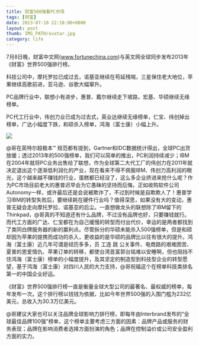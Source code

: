 ```yaml
---
title: 财富500强看PC市场
tags: [财富]
date: 2013-07-10 22:18:00+0800
layout: post
thumb: IMG_PATH/avatar.jpg
category: life
---
```


7月8日晚，财富中文网(www.fortunechina.com)与英文网全球同步发布2013年《财富》世界500强排行榜。

科技公司中，摩托罗拉已成过去，诺基亚继续在苟延残喘，三星保住老大地位，苹果继续高歌前进，亚马逊、谷歌大幅窜升。

PC品牌行业中，联想小有进步，惠普、戴尔继续走下坡路，宏基、华硕继续无缘榜单。

PC代工行业中，伟创力业已成为过去式，英业达继续无缘榜单，仁宝、纬创掉出榜单，广达小幅度下跌，和硕杀入榜单，鸿海（富士康）小幅上升。

![](https://ww3.sinaimg.cn/mw600/005PvELHgw1f4dizws6wlj318g0p0gqc.jpg)

@哥在英特尔超极本™ 规范都有提到，Gartner和IDC数据统计得出，全球PC出货放缓；透过2013年的500强榜单，我们可以简单的推出，PC利润持续减少；IBM在2004年就将PC业务出售给了联想，作为全球第二大代工厂的伟创力在2011年就决定退出这个逐渐低利润化的产业，现在看来不得不佩服IBM、伟创力高利润的眼光，这个越来越不赚钱的行业，蛋糕都已经没了，这么多企业挤进来抢什么呢？作为PC市场目前老大的惠普迟早会为它愚昧的坚持而后悔，正如收购软件公司Autonomy一样，或许最后还是会说被欺诈了，不过到时候是自欺欺人了！惠普学习IBM的转型失败后，要继续耗在硬件行业吗？值得深思，如果没有大的变动，惠普无疑会走向摩托罗拉、诺基亚的后尘。一直想做龙头的联想除了IBM留下的Thinkpad，@哥真的不知道还有什么品牌，不过没有品牌也好，只要赚钱就行。而代工方面的广达、仁宝都在为自己缓慢的转型而付出代价，幸运的是两者都找到了类同白牌服务器的新的赢利点。尽管拆分的华硕未能杀入500强榜单，但是和硕却因为苹果的提携而成功的杀入，更收益的是华硕的品牌比以往有很大的提升。鸿海（富士康）近几年可谓是经历多多，员 工连 跳 公关事件、电商路的艰难困苦、夏普的恩爱情仇、苹果订单的转移，都使台湾首富郭台铭难以安睡啊，但也阻挡不住鸿海（富士康）榜单的小幅度提升，及其坚定的制造型到科技型企业的转型愿望，基于鸿海（富士康）对四川人民的大力支持，@哥祝福这个在榜单科技类排名第一的中国企业好运。

《财富》世界500强排行榜一直是衡量全球大型公司的最著名、最权威的榜单，每年发布一次。这个排行榜以钱钱为依据，比如今年世界500强的入围门槛为232亿美元，总收入为30.3万亿美元。

@哥建议大家也可以关注品牌全球影响力排行榜，即每年由Interbrand发布的“全球最佳品牌100强”榜单，这个榜单主要考虑三方面的因素：品牌产品或服务的财务表现；品牌在影响消费者选择方面扮演的角色；品牌在控制溢价或公司安全盈利方面的实力。
